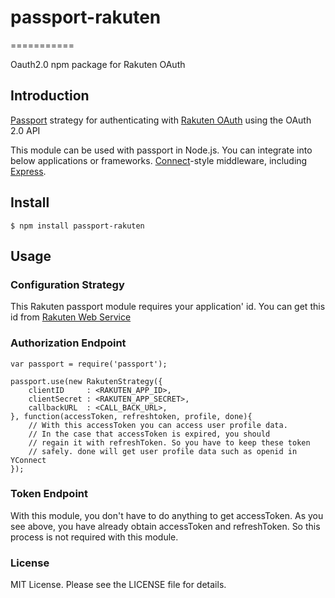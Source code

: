 # passport-rakuten
===========

Oauth2.0 npm package for Rakuten OAuth

## Introduction

[Passport](http://passportjs.org/) strategy for authenticating with [Rakuten OAuth](https://webservice.rakuten.co.jp/document/oauth) using the OAuth 2.0 API

This module can be used with passport in Node.js.
You can integrate into below applications or frameworks.
[Connect](http://www.senchalabs.org/connect/)-style middleware, including
[Express](http://expressjs.com/).

## Install

    $ npm install passport-rakuten

## Usage

### Configuration Strategy

This Rakuten passport module requires your application' id.
You can get this id from [Rakuten Web Service](http://webservice.rakuten.co.jp/)

### Authorization Endpoint

    var passport = require('passport');
    
	passport.use(new RakutenStrategy({
	    clientID     : <RAKUTEN_APP_ID>,
		clientSecret : <RAKUTEN_APP_SECRET>,
		callbackURL  : <CALL_BACK_URL>,
	}, function(accessToken, refreshtoken, profile, done){
	    // With this accessToken you can access user profile data.
		// In the case that accessToken is expired, you should 
		// regain it with refreshToken. So you have to keep these token
		// safely. done will get user profile data such as openid in YConnect	
	});

### Token Endpoint

With this module, you don't have to do anything to get accessToken. 
As you see above, you have already obtain accessToken and refreshToken.
So this process is not required with this module.

### License

MIT License. Please see the LICENSE file for details.
